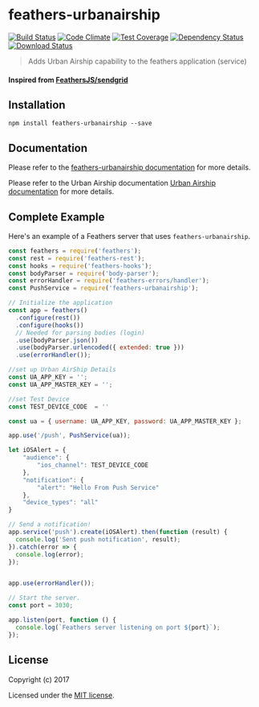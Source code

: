 # feathers-urbanairship

[![Build Status](https://travis-ci.org/aawaheed/feathers-urbanairship.png?branch=master)](https://travis-ci.org/aawaheed/feathers-urbanairship)
[![Code Climate](https://codeclimate.com/github/aawaheed/feathers-urbanairship/badges/gpa.svg)](https://codeclimate.com/github/aawaheed/feathers-urbanairship)
[![Test Coverage](https://codeclimate.com/github/aawaheed/feathers-urbanairship/badges/coverage.svg)](https://codeclimate.com/github/aawaheed/feathers-urbanairship/coverage)
[![Dependency Status](https://img.shields.io/david/aawaheed/feathers-urbanairship.svg?style=flat-square)](https://david-dm.org/aawaheed/feathers-urbanairship)
[![Download Status](https://img.shields.io/npm/dm/feathers-urbanairship.svg?style=flat-square)](https://www.npmjs.com/package/feathers-urbanairship)

> Adds Urban Airship capability to the feathers application (service)
#### Inspired from [FeathersJS/sendgrid](https://github.com/feathersjs/feathers-sendgrid)
## Installation

```
npm install feathers-urbanairship --save
```

## Documentation

Please refer to the [feathers-urbanairship documentation](http://docs.feathersjs.com/) for more details.

Please refer to the Urban Airship documentation [Urban Airship documentation](http://docs.urbanairship.com/index.html) for more details.
## Complete Example

Here's an example of a Feathers server that uses `feathers-urbanairship`. 

```js
const feathers = require('feathers');
const rest = require('feathers-rest');
const hooks = require('feathers-hooks');
const bodyParser = require('body-parser');
const errorHandler = require('feathers-errors/handler');
const PushService = require('feathers-urbanairship');

// Initialize the application
const app = feathers()
  .configure(rest())
  .configure(hooks())
  // Needed for parsing bodies (login)
  .use(bodyParser.json())
  .use(bodyParser.urlencoded({ extended: true }))
  .use(errorHandler());

//set up Urban AirShip Details
const UA_APP_KEY = '';
const UA_APP_MASTER_KEY = '';

//set Test Device
const TEST_DEVICE_CODE  = ''

const ua = { username: UA_APP_KEY, password: UA_APP_MASTER_KEY };

app.use('/push', PushService(ua));

let iOSAlert = {
    "audience": {
        "ios_channel": TEST_DEVICE_CODE
    },
    "notification": {
        "alert": "Hello From Push Service"
    },
    "device_types": "all"
}

// Send a notification!
app.service('push').create(iOSAlert).then(function (result) {
  console.log('Sent push notification', result);
}).catch(error => {
  console.log(error);
});


app.use(errorHandler());

// Start the server.
const port = 3030;

app.listen(port, function () {
  console.log(`Feathers server listening on port ${port}`);
});

```

## License

Copyright (c) 2017

Licensed under the [MIT license](LICENSE).
